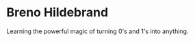 <h1 align="left">Breno Hildebrand</h1>

<p>Learning the powerful magic of turning 0's and 1's into anything.</p>

<!--
**brenoh1ldebr4nd/brenoh1ldebr4nd** is a ✨ _special_ ✨ repository because its `README.md` (this file) appears on your GitHub profile.

Here are some ideas to get you started:

- 🔭 I’m currently working on ...
- 🌱 I’m currently learning ...
- 👯 I’m looking to collaborate on ...
- 🤔 I’m looking for help with ...
- 💬 Ask me about ...
- 📫 How to reach me: ...
- 😄 Pronouns: ...
- ⚡ Fun fact: ...
-->
